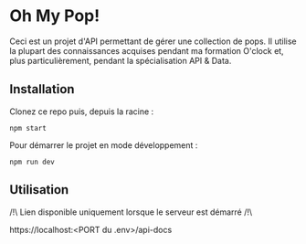 # Oh My Pop!

Ceci est un projet d'API permettant de gérer une collection de pops. Il utilise la plupart des connaissances acquises pendant ma formation O'clock et, plus particulièrement, pendant la spécialisation API & Data.

## Installation

Clonez ce repo puis, depuis la racine :

```shell
npm start
```

Pour démarrer le projet en mode développement :

```shell
npm run dev
```

## Utilisation

/!\ Lien disponible uniquement lorsque le serveur est démarré /!\

https://localhost:<PORT du .env>/api-docs
